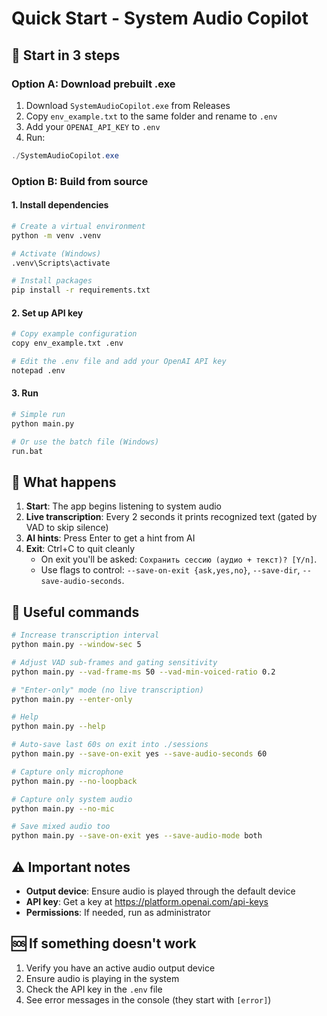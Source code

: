 # Quick Start - System Audio Copilot

## 🚀 Start in 3 steps

### Option A: Download prebuilt .exe
1. Download `SystemAudioCopilot.exe` from Releases
2. Copy `env_example.txt` to the same folder and rename to `.env`
3. Add your `OPENAI_API_KEY` to `.env`
4. Run:
```powershell
./SystemAudioCopilot.exe
```

### Option B: Build from source

#### 1. Install dependencies
```bash
# Create a virtual environment
python -m venv .venv

# Activate (Windows)
.venv\Scripts\activate

# Install packages
pip install -r requirements.txt
```

#### 2. Set up API key
```bash
# Copy example configuration
copy env_example.txt .env

# Edit the .env file and add your OpenAI API key
notepad .env
```

#### 3. Run
```bash
# Simple run
python main.py

# Or use the batch file (Windows)
run.bat
```

## 🎯 What happens

1. **Start**: The app begins listening to system audio
2. **Live transcription**: Every 2 seconds it prints recognized text (gated by VAD to skip silence)
3. **AI hints**: Press Enter to get a hint from AI
4. **Exit**: Ctrl+C to quit cleanly
   - On exit you'll be asked: `Сохранить сессию (аудио + текст)? [Y/n]`.
   - Use flags to control: `--save-on-exit {ask,yes,no}`, `--save-dir`, `--save-audio-seconds`.

## 🔧 Useful commands

```bash
# Increase transcription interval
python main.py --window-sec 5

# Adjust VAD sub-frames and gating sensitivity
python main.py --vad-frame-ms 50 --vad-min-voiced-ratio 0.2

# "Enter-only" mode (no live transcription)
python main.py --enter-only

# Help
python main.py --help

# Auto-save last 60s on exit into ./sessions
python main.py --save-on-exit yes --save-audio-seconds 60

# Capture only microphone
python main.py --no-loopback

# Capture only system audio
python main.py --no-mic

# Save mixed audio too
python main.py --save-on-exit yes --save-audio-mode both
```

## ⚠️ Important notes

- **Output device**: Ensure audio is played through the default device
- **API key**: Get a key at https://platform.openai.com/api-keys
- **Permissions**: If needed, run as administrator

## 🆘 If something doesn't work

1. Verify you have an active audio output device
2. Ensure audio is playing in the system
3. Check the API key in the `.env` file
4. See error messages in the console (they start with `[error]`)
